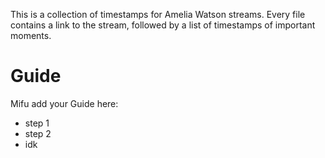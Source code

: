 This is a collection of timestamps for Amelia Watson streams.  Every file contains a link to the stream, followed by a list of timestamps of important moments.

# Guide

Mifu add your Guide here:
- step 1
- step 2
- idk